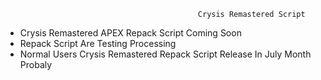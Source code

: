                                                Crysis Remastered Script

- Crysis Remastered APEX Repack Script Coming Soon
- Repack Script Are Testing Processing
- Normal Users Crysis Remastered Repack Script Release In July Month Probaly
